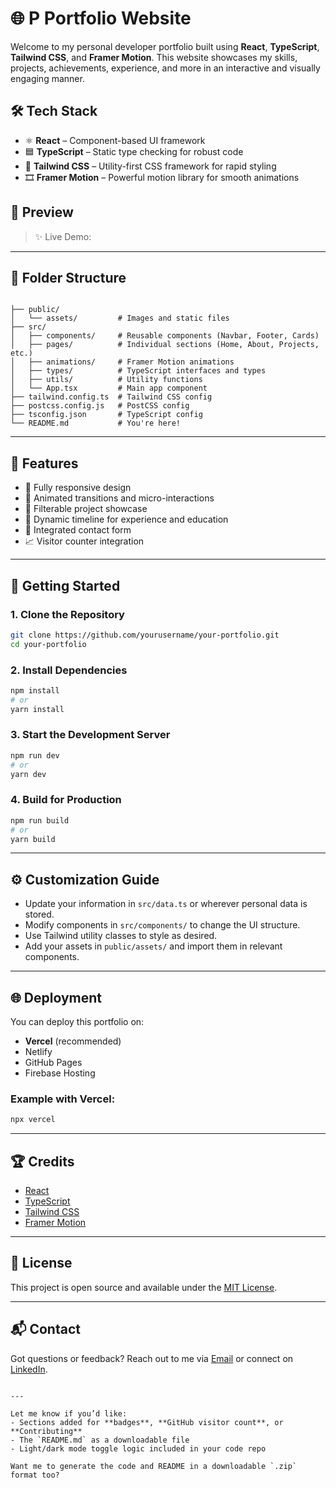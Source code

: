 
# 🌐 P Portfolio Website

Welcome to my personal developer portfolio built using **React**, **TypeScript**, **Tailwind CSS**, and **Framer Motion**. This website showcases my skills, projects, achievements, experience, and more in an interactive and visually engaging manner.

## 🛠️ Tech Stack

- ⚛️ **React** – Component-based UI framework
- 🟦 **TypeScript** – Static type checking for robust code
- 🎨 **Tailwind CSS** – Utility-first CSS framework for rapid styling
- 🎞 **Framer Motion** – Powerful motion library for smooth animations

## 📸 Preview



> ✨ Live Demo: 

---

## 📁 Folder Structure

```

├── public/
│   └── assets/         # Images and static files
├── src/
│   ├── components/     # Reusable components (Navbar, Footer, Cards)
│   ├── pages/          # Individual sections (Home, About, Projects, etc.)
│   ├── animations/     # Framer Motion animations
│   ├── types/          # TypeScript interfaces and types
│   ├── utils/          # Utility functions
│   └── App.tsx         # Main app component
├── tailwind.config.ts  # Tailwind CSS config
├── postcss.config.js   # PostCSS config
├── tsconfig.json       # TypeScript config
└── README.md           # You're here!

````

---

## 🚀 Features

- 🎯 Fully responsive design
- 🧩 Animated transitions and micro-interactions
- 📂 Filterable project showcase
- 📜 Dynamic timeline for experience and education
- 📧 Integrated contact form
- 📈 Visitor counter integration 

---

## 🧰 Getting Started

### 1. Clone the Repository

```bash
git clone https://github.com/yourusername/your-portfolio.git
cd your-portfolio
````

### 2. Install Dependencies

```bash
npm install
# or
yarn install
```

### 3. Start the Development Server

```bash
npm run dev
# or
yarn dev
```

### 4. Build for Production

```bash
npm run build
# or
yarn build
```

---

## ⚙️ Customization Guide

* Update your information in `src/data.ts` or wherever personal data is stored.
* Modify components in `src/components/` to change the UI structure.
* Use Tailwind utility classes to style as desired.
* Add your assets in `public/assets/` and import them in relevant components.

---

## 🌐 Deployment

You can deploy this portfolio on:

* **Vercel** (recommended)
* Netlify
* GitHub Pages
* Firebase Hosting

### Example with Vercel:

```bash
npx vercel
```

---

## 🏆 Credits

* [React](https://reactjs.org/)
* [TypeScript](https://www.typescriptlang.org/)
* [Tailwind CSS](https://tailwindcss.com/)
* [Framer Motion](https://www.framer.com/motion/)

---

## 📄 License

This project is open source and available under the [MIT License](./LICENSE).

---

## 📬 Contact

Got questions or feedback?
Reach out to me via [Email](mailto:ekaagrag2006@gmail.com) or connect on [LinkedIn](https://linkedin.com/in/ekaagragupta).

```

---

Let me know if you’d like:
- Sections added for **badges**, **GitHub visitor count**, or **Contributing**
- The `README.md` as a downloadable file
- Light/dark mode toggle logic included in your code repo

Want me to generate the code and README in a downloadable `.zip` format too?
```
